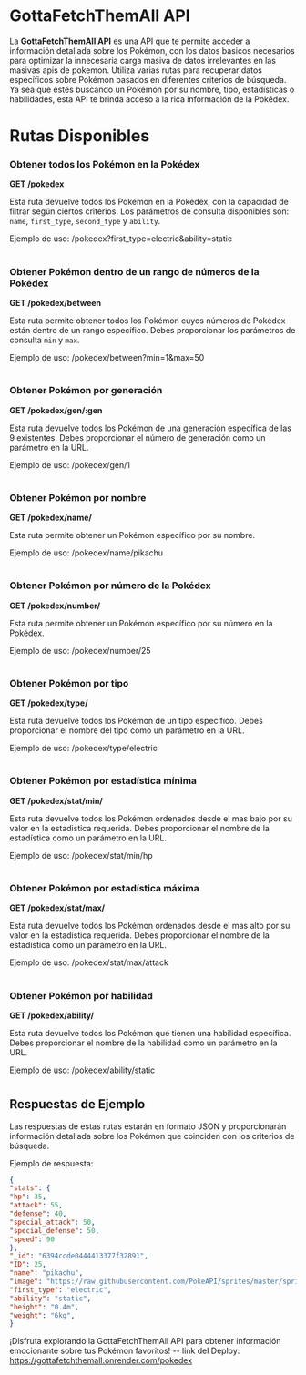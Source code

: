 # GottaFetchThemAll API

La **GottaFetchThemAll API** es una API que te permite acceder a información detallada sobre los Pokémon, con los datos basicos necesarios para optimizar la innecesaria carga masiva de datos irrelevantes en las masivas apis de pokemon. Utiliza varias rutas para recuperar datos específicos sobre Pokémon basados en diferentes criterios de búsqueda. Ya sea que estés buscando un Pokémon por su nombre, tipo, estadísticas o habilidades, esta API te brinda acceso a la rica información de la Pokédex.

# Rutas Disponibles

### Obtener todos los Pokémon en la Pokédex

**GET /pokedex**

Esta ruta devuelve todos los Pokémon en la Pokédex, con la capacidad de filtrar según ciertos criterios. Los parámetros de consulta disponibles son: `name`, `first_type`, `second_type` y `ability`.

Ejemplo de uso:
/pokedex?first_type=electric&ability=static

#

### Obtener Pokémon dentro de un rango de números de la Pokédex

**GET /pokedex/between**

Esta ruta permite obtener todos los Pokémon cuyos números de Pokédex están dentro de un rango específico. Debes proporcionar los parámetros de consulta `min` y `max`.

Ejemplo de uso:
/pokedex/between?min=1&max=50

#

### Obtener Pokémon por generación

**GET /pokedex/gen/:gen**

Esta ruta devuelve todos los Pokémon de una generación específica de las 9 existentes. Debes proporcionar el número de generación como un parámetro en la URL. 

Ejemplo de uso:
/pokedex/gen/1

#

### Obtener Pokémon por nombre

**GET /pokedex/name/**

Esta ruta permite obtener un Pokémon específico por su nombre.

Ejemplo de uso:
/pokedex/name/pikachu

#

### Obtener Pokémon por número de la Pokédex

**GET /pokedex/number/**

Esta ruta permite obtener un Pokémon específico por su número en la Pokédex.

Ejemplo de uso:
/pokedex/number/25

#

### Obtener Pokémon por tipo

**GET /pokedex/type/**

Esta ruta devuelve todos los Pokémon de un tipo específico. Debes proporcionar el nombre del tipo como un parámetro en la URL.

Ejemplo de uso:
/pokedex/type/electric

#

### Obtener Pokémon por estadística mínima

**GET /pokedex/stat/min/**

Esta ruta devuelve todos los Pokémon ordenados desde el mas bajo por su valor en la estadistica requerida. Debes proporcionar el nombre de la estadística como un parámetro en la URL.

Ejemplo de uso:
/pokedex/stat/min/hp

#

### Obtener Pokémon por estadística máxima

**GET /pokedex/stat/max/**

Esta ruta devuelve todos los Pokémon ordenados desde el mas alto por su valor en la estadistica requerida. Debes proporcionar el nombre de la estadística como un parámetro en la URL.

Ejemplo de uso:
/pokedex/stat/max/attack

#

### Obtener Pokémon por habilidad

**GET /pokedex/ability/**

Esta ruta devuelve todos los Pokémon que tienen una habilidad específica. Debes proporcionar el nombre de la habilidad como un parámetro en la URL.

Ejemplo de uso:
/pokedex/ability/static

#

## Respuestas de Ejemplo

Las respuestas de estas rutas estarán en formato JSON y proporcionarán información detallada sobre los Pokémon que coinciden con los criterios de búsqueda.

Ejemplo de respuesta:
```json
{
"stats": {
"hp": 35,
"attack": 55,
"defense": 40,
"special_attack": 50,
"special_defense": 50,
"speed": 90
},
"_id": "6394ccde0444413377f32891",
"ID": 25,
"name": "pikachu",
"image": "https://raw.githubusercontent.com/PokeAPI/sprites/master/sprites/pokemon/25.png",
"first_type": "electric",
"ability": "static",
"height": "0.4m",
"weight": "6kg",
}
```

¡Disfruta explorando la GottaFetchThemAll API para obtener información emocionante sobre tus Pokémon favoritos!
-- link del Deploy: https://gottafetchthemall.onrender.com/pokedex
